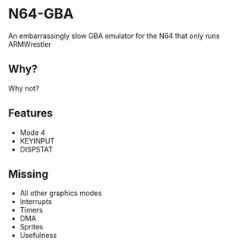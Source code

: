 N64-GBA
=======

An embarrassingly slow GBA emulator for the N64 that only runs ARMWrestler


Why?
----
Why not?

Features
--------
- Mode 4
- KEYINPUT
- DISPSTAT

Missing
-------
- All other graphics modes
- Interrupts
- Timers
- DMA
- Sprites
- Usefulness